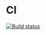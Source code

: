 # CI
[![Build status](https://ci.appveyor.com/api/projects/status/pwwwg6dkou9l26xg?svg=true)](https://ci.appveyor.com/progject/Dmitruzd21/ardorder)